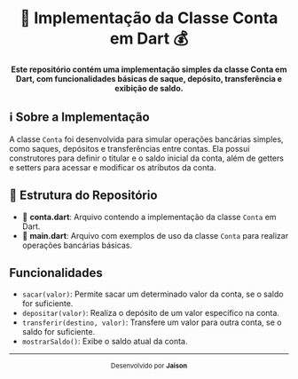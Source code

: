 <h1 align="center">🚀 Implementação da Classe Conta em Dart 💰</h1>

<div align="center">
  <strong>Este repositório contém uma implementação simples da classe Conta em Dart, com funcionalidades básicas de saque, depósito, transferência e exibição de saldo.</strong>
</div>

## ℹ️ Sobre a Implementação

A classe `Conta` foi desenvolvida para simular operações bancárias simples, como saques, depósitos e transferências entre contas. Ela possui construtores para definir o titular e o saldo inicial da conta, além de getters e setters para acessar e modificar os atributos da conta.

## 📁 Estrutura do Repositório

- 📄 **conta.dart**: Arquivo contendo a implementação da classe `Conta` em Dart.
- 📄 **main.dart**: Arquivo com exemplos de uso da classe `Conta` para realizar operações bancárias básicas.

## Funcionalidades

- `sacar(valor)`: Permite sacar um determinado valor da conta, se o saldo for suficiente.
- `depositar(valor)`: Realiza o depósito de um valor específico na conta.
- `transferir(destino, valor)`: Transfere um valor para outra conta, se o saldo for suficiente.
- `mostrarSaldo()`: Exibe o saldo atual da conta.

---

<p align="center">
  <sub>Desenvolvido por <strong>Jaison</strong></sub>
</p>
